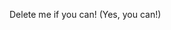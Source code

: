 <!--
SPDX-License-Identifier: MIT
SPDX-FileCopyrightText: 2023
-->

Delete me if you can! (Yes, you can!)
